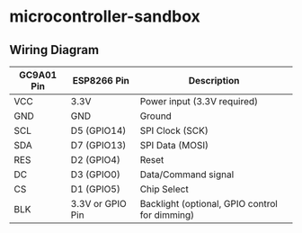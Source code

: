# microcontroller-sandbox

## Wiring Diagram
|GC9A01 Pin|ESP8266 Pin|Description|
|----------|-----------|-----------|
|VCC|3.3V|Power input (3.3V required)|
|GND|GND|Ground|
|SCL|D5 (GPIO14)|SPI Clock (SCK)|
|SDA|D7 (GPIO13)|SPI Data (MOSI)|
|RES|D2 (GPIO4)|Reset|
|DC|D3 (GPIO0)|Data/Command signal|
|CS|D1 (GPIO5)|Chip Select|
|BLK|3.3V or GPIO Pin|Backlight (optional, GPIO control for dimming)|